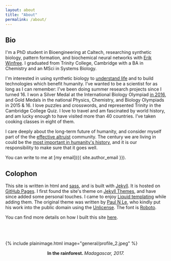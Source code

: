 ```yaml
---
layout: about
title: "About"
permalink: /about/
---
```

## Bio
I'm a PhD student in Bioengineering at Caltech, researching synthetic biology, pattern formation, and biochemical neural networks with [Erik Winfree](https://www.dna.caltech.edu/). I graduated from Trinity College, Cambridge with a BA in Chemistry and an MSci in Systems Biology. 

I'm interested in using synthetic biology to [understand life](https://doi.org/10.1038/468889a) and to build technologies which benefit humanity. I’ve wanted to be a scientist for as long as I can remember: I've been doing summer research projects since I turned 16. I won a Silver Medal at the International Biology Olympiad [in 2016](https://blog.rsb.org.uk/visiting-vietnam-for-the-international-biology-olympiad-2016/), and Gold Medals in the national Physics, Chemistry, and Biology Olympiads in 2015 & 16. I love puzzles and crosswords, and represented Trinity in the Cambridge College Quiz. I love to travel and am fascinated by world history, and am lucky enough to have visited more than 40 countries. I’ve taken cooking classes in eight of them.

I care deeply about the long-term future of humanity, and consider myself part of the the [effective altruist](https://www.effectivealtruism.org) community. The century we are living in could be the [most important in humanity's history](https://www.cold-takes.com/the-most-important-century-in-a-nutshell/), and it is our responsibility to make sure that it goes well.

You can write to me at [my email]({{ site.author_email }}).

## Colophon
This site is written in html and [sass](https://sass-lang.com/), and is built with [Jekyll](https://jekyllrb.com/). It is hosted on [GitHub Pages](https://pages.github.com/). I first found the site's theme on [Jekyll Themes](https://jekyllthemes.io/), and have since added some personal touches. I came to enjoy [Liquid templating](https://shopify.github.io/liquid/) while adding them. The original theme was written by [Paul N Le](https://github.com/LeNPaul), who kindly put his work into the public domain using the [Unlicense](https://unlicense.org/). The font is [Roboto](https://fonts.google.com/specimen/Roboto).

You can find more details on how I built this site [here]({{site.github.url}}/site-building.html).
<br/><br/><br/><br/>

{% include plainimage.html image="general/profile_2.jpeg" %}
<p style = "text-align: center;">
    <b>In the rainforest. </b><i>Madagascar, 2017.</i>
</p>
